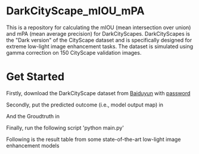 # DarkCityScape_mIOU_mPA
This is a repository for calculating the mIOU (mean intersection over union) and mPA (mean average precision) for DarkCityScapes. DarkCityScapes is the "Dark version" of the CityScape dataset and is specifically designed for extreme low-light image enhancement tasks. 
The dataset is simulated using gamma correction on 150 CityScape validation images. 

# Get Started
Firstly, download the DarkCityScape dataset from [Baiduyun](https://pan.baidu.com/s/1--xG3uNuH_9rKzcHpQKqgQ) with [password](wvhy)

Secondly, put the predicted outcome (i.e., model output map) in


And the Groudtruth in 

Finally, run the following script 
'python main.py'

Following is the result table from some state-of-the-art low-light image enhancement models
